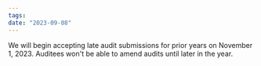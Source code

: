 ```yaml
---
tags: 
date: "2023-09-08"
---
```

We will begin accepting late audit submissions for prior years on November 1, 2023. Auditees won't be able to amend audits until later in the year.